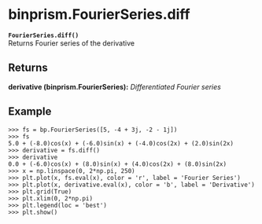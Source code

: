 # binprism.FourierSeries.diff
**`FourierSeries.diff()`** <br />
Returns Fourier series of the derivative
## Returns
**derivative (binprism.FourierSeries):** *Differentiated Fourier series*
## Example
```
>>> fs = bp.FourierSeries([5, -4 + 3j, -2 - 1j])
>>> fs
5.0 + (-8.0)cos(x) + (-6.0)sin(x) + (-4.0)cos(2x) + (2.0)sin(2x)
>>> derivative = fs.diff()
>>> derivative
0.0 + (-6.0)cos(x) + (8.0)sin(x) + (4.0)cos(2x) + (8.0)sin(2x)
>>> x = np.linspace(0, 2*np.pi, 250)
>>> plt.plot(x, fs.eval(x), color = 'r', label = 'Fourier Series')
>>> plt.plot(x, derivative.eval(x), color = 'b', label = 'Derivative')
>>> plt.grid(True)
>>> plt.xlim(0, 2*np.pi)
>>> plt.legend(loc = 'best')
>>> plt.show()
```

